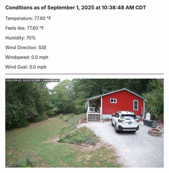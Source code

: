 ### Conditions as of September 1, 2025 at 10:38:48 AM CDT 

Temperature: 77.60 &deg;F

Feels like: 77.60 &deg;F

Humidity: 70%

Wind Direction: SSE

Windspeed: 0.0 mph

Wind Gust: 0.0 mph

---

<img src="./images/latest.jpeg"/>

